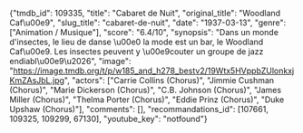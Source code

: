 {"tmdb_id": 109335, "title": "Cabaret de Nuit", "original_title": "Woodland Caf\u00e9", "slug_title": "cabaret-de-nuit", "date": "1937-03-13", "genre": ["Animation / Musique"], "score": "6.4/10", "synopsis": "Dans un monde d'insectes, le lieu de danse \u00e0 la mode est un bar, le Woodland Caf\u00e9. Les insectes peuvent y \u00e9couter un groupe de jazz endiabl\u00e9\u2026", "image": "https://image.tmdb.org/t/p/w185_and_h278_bestv2/19Wtx5HVppbZUlonkxjKmZAsJbL.jpg", "actors": ["Carrie Collins (Chorus)", "Jimmie Cushman (Chorus)", "Marie Dickerson (Chorus)", "C.B. Johnson (Chorus)", "James Miller (Chorus)", "Thelma Porter (Chorus)", "Eddie Prinz (Chorus)", "Duke Upshaw (Chorus)"], "comments": [], "recommandations_id": [107661, 109325, 109299, 67130], "youtube_key": "notfound"}
